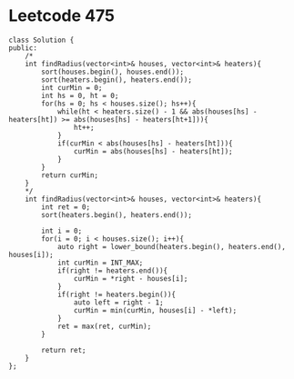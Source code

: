# Leetcode 475
    class Solution {
    public:
        /*
        int findRadius(vector<int>& houses, vector<int>& heaters){
            sort(houses.begin(), houses.end());
            sort(heaters.begin(), heaters.end());
            int curMin = 0;
            int hs = 0, ht = 0;
            for(hs = 0; hs < houses.size(); hs++){
                while(ht < heaters.size() - 1 && abs(houses[hs] - heaters[ht]) >= abs(houses[hs] - heaters[ht+1])){
                    ht++;
                }
                if(curMin < abs(houses[hs] - heaters[ht])){
                    curMin = abs(houses[hs] - heaters[ht]);
                }
            }
            return curMin;
        }
        */
        int findRadius(vector<int>& houses, vector<int>& heaters){
            int ret = 0;
            sort(heaters.begin(), heaters.end());

            int i = 0;
            for(i = 0; i < houses.size(); i++){
                auto right = lower_bound(heaters.begin(), heaters.end(), houses[i]);
                int curMin = INT_MAX;
                if(right != heaters.end()){
                    curMin = *right - houses[i];
                }
                if(right != heaters.begin()){
                    auto left = right - 1;
                    curMin = min(curMin, houses[i] - *left);
                }
                ret = max(ret, curMin);
            }

            return ret;
        }
    };

